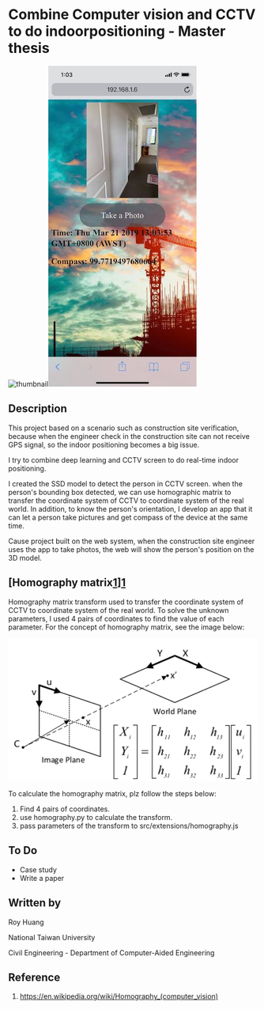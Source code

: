 # Combine Computer vision and CCTV to do indoorpositioning - Master thesis

![thumbnail](demo.gif)![thumbnail](app.jpg)

## Description

This project based on a scenario such as construction site verification, because when the engineer check in the construction site can not receive GPS signal, so the indoor positioning becomes a big issue.   

I try to combine deep learning and CCTV screen to do real-time indoor positioning.

I created the SSD model to detect the person in CCTV screen. when the person's bounding box detected, we can use homographic matrix to transfer the coordinate system of CCTV to coordinate system of the real world. In addition, to know the person's orientation, I develop an app that it can let a person take pictures and get compass of the device at the same time.

Cause project built on the web system, when the construction site engineer uses the app to take photos, the web will show the person's position on the 3D model.

## [Homography matrix[1]][1]

Homography matrix transform used to transfer the coordinate system of CCTV to coordinate system of the real world. To solve the unknown parameters, I used 4 pairs of coordinates to find the value of each parameter. For the concept of homography matrix, see the image below:

![thumbnail](homography.png)

To calculate the homography matrix, plz follow the steps below:

1. Find 4 pairs of coordinates.
2. use homography.py to calculate the transform.
3. pass parameters of the transform to src/extensions/homography.js

## To Do

- Case study
- Write a paper

## Written by

Roy Huang <br />

National Taiwan University<br />

Civil Engineering - Department of Computer-Aided Engineering<br />

## Reference

1. https://en.wikipedia.org/wiki/Homography_(computer_vision)

[1]: https://en.wikipedia.org/wiki/Homography_(computer_vision)